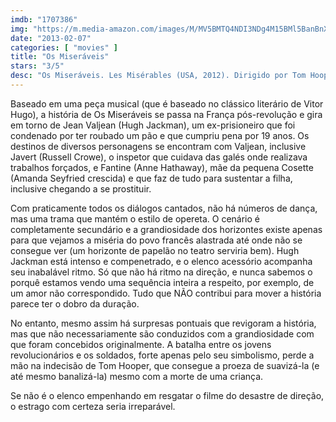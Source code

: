 ```yaml
---
imdb: "1707386"
img: "https://m.media-amazon.com/images/M/MV5BMTQ4NDI3NDg4M15BMl5BanBnXkFtZTcwMjY5OTI1OA@@._V1_SY150_CR0,0,101,150_.jpg"
date: "2013-02-07"
categories: [ "movies" ]
title: "Os Miseráveis"
stars: "3/5"
desc: "Os Miseráveis. Les Misérables (USA, 2012). Dirigido por Tom Hooper. Escrito por William Nicholson, Alain Boublil, Claude-Michel Schönberg, Herbert Kretzmer, Alain Boublil, Claude-Michel Schönberg, Victor Hugo. Com Hugh Jackman, Russell Crowe, Anne Hathaway, Amanda Seyfried, Sacha Baron Cohen, Helena Bonham Carter, Eddie Redmayne, Aaron Tveit, Samantha Barks."
---
```

Baseado em uma peça musical (que é baseado no clássico literário de Vitor Hugo), a história de Os Miseráveis se passa na França pós-revolução e gira em torno de Jean Valjean (Hugh Jackman), um ex-prisioneiro que foi condenado por ter roubado um pão e que cumpriu pena por 19 anos. Os destinos de diversos personagens se encontram com Valjean, inclusive Javert (Russell Crowe), o inspetor que cuidava das galés onde realizava trabalhos forçados, e Fantine (Anne Hathaway), mãe da pequena Cosette (Amanda Seyfried crescida) e que faz de tudo para sustentar a filha, inclusive chegando a se prostituir.

Com praticamente todos os diálogos cantados, não há números de dança, mas uma trama que mantém o estilo de opereta. O cenário é completamente secundário e a grandiosidade dos horizontes existe apenas para que vejamos a miséria do povo francês alastrada até onde não se consegue ver (um horizonte de papelão no teatro serviria bem). Hugh Jackman está intenso e compenetrado, e o elenco acessório acompanha seu inabalável ritmo. Só que não há ritmo na direção, e nunca sabemos o porquê estamos vendo uma sequência inteira a respeito, por exemplo, de um amor não correspondido. Tudo que NÃO contribui para mover a história parece ter o dobro da duração.

No entanto, mesmo assim há surpresas pontuais que revigoram a história, mas que não necessariamente são conduzidos com a grandiosidade com que foram concebidos originalmente. A batalha entre os jovens revolucionários e os soldados, forte apenas pelo seu simbolismo, perde a mão na indecisão de Tom Hooper, que consegue a proeza de suavizá-la (e até mesmo banalizá-la) mesmo com a morte de uma criança.

Se não é o elenco empenhando em resgatar o filme do desastre de direção, o estrago com certeza seria irreparável.

